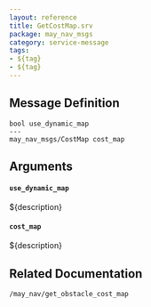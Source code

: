 ```yaml
---
layout: reference
title: GetCostMap.srv
package: may_nav_msgs
category: service-message
tags: 
- ${tag}
- ${tag} 
---
```


## Message Definition
```
bool use_dynamic_map
---
may_nav_msgs/CostMap cost_map
```

## Arguments
#### `use_dynamic_map`
${description}

#### `cost_map`
${description}

## Related Documentation
``/may_nav/get_obstacle_cost_map``  
